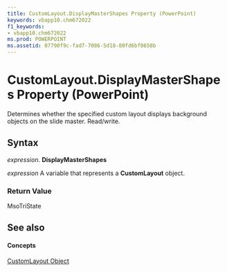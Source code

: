 ```yaml
---
title: CustomLayout.DisplayMasterShapes Property (PowerPoint)
keywords: vbapp10.chm672022
f1_keywords:
- vbapp10.chm672022
ms.prod: POWERPOINT
ms.assetid: 07790f9c-fad7-7086-5d18-80fd6bf0658b
---
```



# CustomLayout.DisplayMasterShapes Property (PowerPoint)

Determines whether the specified custom layout displays background objects on the slide master. Read/write.


## Syntax

 _expression_. **DisplayMasterShapes**

 _expression_ A variable that represents a **CustomLayout** object.


### Return Value

MsoTriState


## See also


#### Concepts


[CustomLayout Object](customlayout-object-powerpoint.md)

